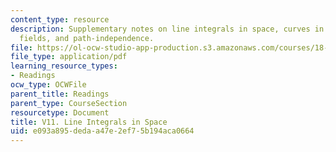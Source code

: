 ```yaml
---
content_type: resource
description: Supplementary notes on line integrals in space, curves in space, gradient
  fields, and path-independence.
file: https://ol-ocw-studio-app-production.s3.amazonaws.com/courses/18-02-multivariable-calculus-fall-2007/e093a895dedaa47e2ef75b194aca0664_line_integrals.pdf
file_type: application/pdf
learning_resource_types:
- Readings
ocw_type: OCWFile
parent_title: Readings
parent_type: CourseSection
resourcetype: Document
title: V11. Line Integrals in Space
uid: e093a895-deda-a47e-2ef7-5b194aca0664
---
```

